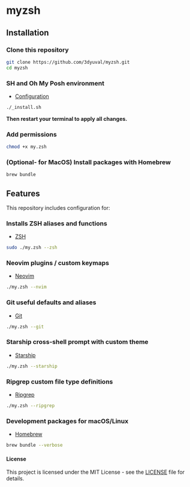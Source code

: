 # myzsh

## Installation

### Clone this repository
```bash
git clone https://github.com/3dyuval/myzsh.git
cd myzsh
```

### SH and Oh My Posh environment
- [Configuration](CONFIG.md)
```bash
./_install.sh
```
**Then restart your terminal to apply all changes.**

### Add permissions
```bash
chmod +x my.zsh
```

### (Optional- for MacOS) Install packages with Homebrew
```bash
brew bundle
```


## Features
This repository includes configuration for:

### Installs ZSH aliases and functions
- [ZSH](ZSH.md)
```zsh
sudo ./my.zsh --zsh
```
### Neovim plugins / custom keymaps
- [Neovim](NEOVIM.md)
```zsh
./my.zsh --nvim
```
### Git useful defaults and aliases
- [Git](GIT.md)
```zsh
./my.zsh --git
```
### Starship cross-shell prompt with custom theme
- [Starship](STARSHIP.md)
```zsh
./my.zsh --starship
```
### Ripgrep custom file type definitions
- [Ripgrep](RIPGREP.md)
```zsh
./my.zsh --ripgrep
```
### Development packages for macOS/Linux
- [Homebrew](HOMEBREW.md)
```zsh
brew bundle --verbose
```

#### License

This project is licensed under the MIT License - see the [LICENSE](LICENSE) file for details.
